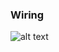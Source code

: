 ### Wiring
![alt text](https://github.com/valoni/netmf-interpreter4x/blob/master/nanoFrameworks%20Drivers%20and%20Examples/SSD1306/ESP32_SSD1306.jpg "ESP32 wiring with SSD1306")
